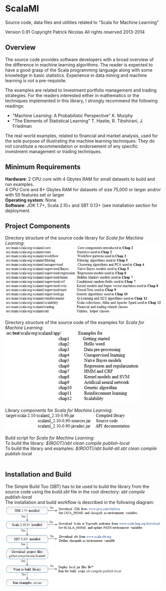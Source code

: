 ScalaMl
=======

Source code, data files and utilities related to "Scala for Machine Learning"


Version 0.91 Copyright Patrick Nicolas All rights reserved 2013-2014

<h2>Overview</h2>
The source code provides software developers with a broad overview of the difference in machine learning algorithms. The reader is expected to have a good grasp of the Scala programming language along with some knowledge in basic statistics. Experience in data mining and machine learning is not a pre-requisite.<br>

The examples are related to investment portfolio management and trading strategies. For the readers interested either in mathematics or the techniques implemented in this library, I strongly recommend the following readings:
<ul>
<li>"Machine Learning: A Probabilistic Perspective" K. Murphy</li>
<li>"The Elements of Statistical Learning" T. Hastie, R. Tibshirani, J. Friedman</li>
</ul>
The real-world examples, related to financial and market analysis, used for the sole purpose of illustrating the machine learning techniques. They do not constitute a recommendation or endorsement of any specific investment management or trading techniques.<br>

<h2>Minimum Requirements</h2>
<b>Hardware</b>: 2 CPU core with 4 Gbytes RAM for small datasets to build and run examples.<br>
4 CPU Core and 8+ Gbytes RAM for datasets of size 75,000 or larger and/or with 50 features set or larger
<br>
<b>Operating system</b>: None<br>
<b>Software</b>: JDK 1.7+, Scala 2.10+ and SBT 0.13+ (see installation section for deployment.<br>

<h2>Project Components</h2>
Directory structure of the source code library for <i>Scala for Machine Learning</i>:<br>
<img src="images/8742OS_libsourcecode.png" alt="Source code"><br>
<br>
Directory structure of the source code of the examples for <i>Scala for Machine Learning</i>:<br>
<img src="images/8742OS_examples.png" alt="Examples"><br>
<br>
Library components for <i>Scala for Machine Learning</i>:<br>
<img src="images/8742OS_lib.png" alt="Libraries"><br>
<br>
Build script for <i>Scala for Machine Learning</i>:<br>
To build the library: <i>$(ROOT)/sbt clean compile publish-local</i><br>
To build the library and examples: <i>$(ROOT)/sbt build-all.sbt clean compile publish-local</i><br>
<br>


<h2>Installation and Build</h2>
The Simple Build Too (SBT) has to be used to build the library from the source code using the <i>build.sbt</i> file in the root directory: <i>sbt compile publish-local</i><br>
The installation and build workflow is described in the following diagram:<br>
<img src="images/8742OS_installation.png" alt="Installation and build"><br>

